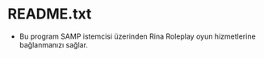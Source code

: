 # README.txt

- Bu program SAMP istemcisi üzerinden Rina Roleplay oyun hizmetlerine bağlanmanızı sağlar.
